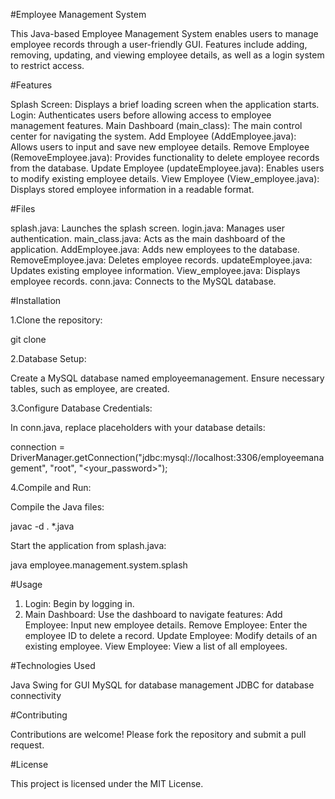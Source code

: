 #Employee Management System

This Java-based Employee Management System enables users to manage employee records through a user-friendly GUI. Features include adding, removing, updating, and viewing employee details, as well as a login system to restrict access.

#Features

Splash Screen: Displays a brief loading screen when the application starts.
Login: Authenticates users before allowing access to employee management features.
Main Dashboard (main_class): The main control center for navigating the system.
Add Employee (AddEmployee.java): Allows users to input and save new employee details.
Remove Employee (RemoveEmployee.java): Provides functionality to delete employee records from the database.
Update Employee (updateEmployee.java): Enables users to modify existing employee details.
View Employee (View_employee.java): Displays stored employee information in a readable format.

#Files

splash.java: Launches the splash screen.
login.java: Manages user authentication.
main_class.java: Acts as the main dashboard of the application.
AddEmployee.java: Adds new employees to the database.
RemoveEmployee.java: Deletes employee records.
updateEmployee.java: Updates existing employee information.
View_employee.java: Displays employee records.
conn.java: Connects to the MySQL database.

#Installation

1.Clone the repository:

git clone <repository-url>

2.Database Setup:

Create a MySQL database named employeemanagement.
Ensure necessary tables, such as employee, are created.

3.Configure Database Credentials:

In conn.java, replace placeholders with your database details:

connection = DriverManager.getConnection("jdbc:mysql://localhost:3306/employeemanagement", "root", "<your_password>");

4.Compile and Run:

Compile the Java files:

javac -d . *.java

Start the application from splash.java:

java employee.management.system.splash

#Usage

1. Login: Begin by logging in.
2. Main Dashboard: Use the dashboard to navigate features:
Add Employee: Input new employee details.
Remove Employee: Enter the employee ID to delete a record.
Update Employee: Modify details of an existing employee.
View Employee: View a list of all employees.

#Technologies Used

Java Swing for GUI
MySQL for database management
JDBC for database connectivity

#Contributing

Contributions are welcome! Please fork the repository and submit a pull request.

#License

This project is licensed under the MIT License.
